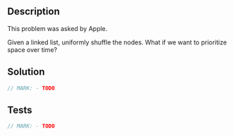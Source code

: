 ## Description

This problem was asked by Apple.

Given a linked list, uniformly shuffle the nodes. What if we want to prioritize space over time?

## Solution

```swift
// MARK: - TODO
```

## Tests

```swift
// MARK: - TODO
```
